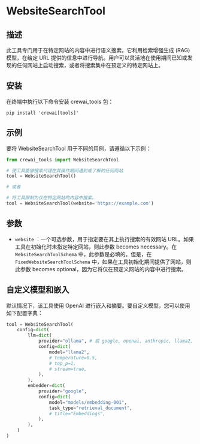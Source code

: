 # WebsiteSearchTool

## 描述
此工具专门用于在特定网站的内容中进行语义搜索。它利用检索增强生成 (RAG) 模型，在给定 URL 提供的信息中进行导航。用户可以灵活地在使用期间已知或发现的任何网站上启动搜索，或者将搜索集中在预定义的特定网站上。

## 安装
在终端中执行以下命令安装 crewai_tools 包：

```shell
pip install 'crewai[tools]'
```

## 示例
要将 WebsiteSearchTool 用于不同的用例，请遵循以下示例：

```python
from crewai_tools import WebsiteSearchTool

# 使工具能够搜索代理在其操作期间遇到或了解的任何网站
tool = WebsiteSearchTool()

# 或者

# 将工具限制为仅在特定网站的内容中搜索。
tool = WebsiteSearchTool(website='https://example.com')
```

## 参数
- `website` ：一个可选参数，用于指定要在其上执行搜索的有效网站 URL。如果工具在初始化时未指定特定网站，则此参数 becomes necessary。在 `WebsiteSearchToolSchema` 中，此参数是必填的。但是，在 `FixedWebsiteSearchToolSchema` 中，如果在工具初始化期间提供了网站，则此参数 becomes optional，因为它将仅在预定义网站的内容中进行搜索。

## 自定义模型和嵌入

默认情况下，该工具使用 OpenAI 进行嵌入和摘要。要自定义模型，您可以使用如下配置字典：

```python
tool = WebsiteSearchTool(
    config=dict(
        llm=dict(
            provider="ollama", # 或 google, openai, anthropic, llama2, ...
            config=dict(
                model="llama2",
                # temperature=0.5,
                # top_p=1,
                # stream=true,
            ),
        ),
        embedder=dict(
            provider="google",
            config=dict(
                model="models/embedding-001",
                task_type="retrieval_document",
                # title="Embeddings",
            ),
        ),
    )
)
```
